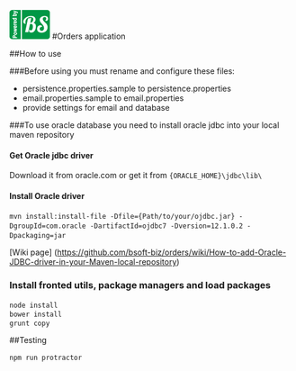 <a href="http://bsoft.biz/">![Business Software, Ltd](src/main/resources/poweredby.png)</a>
#Orders application

##How to use

###Before using you must rename and configure these files:
* persistence.properties.sample to persistence.properties
* email.properties.sample to email.properties
* provide settings for email and database

###To use oracle database you need to install oracle jdbc into your local maven repository
#### Get Oracle jdbc driver
Download it from oracle.com or get it from `{ORACLE_HOME}\jdbc\lib\`

#### Install Oracle driver
`mvn install:install-file -Dfile={Path/to/your/ojdbc.jar} -DgroupId=com.oracle -DartifactId=ojdbc7 -Dversion=12.1.0.2 -Dpackaging=jar`

[Wiki page] (https://github.com/bsoft-biz/orders/wiki/How-to-add-Oracle-JDBC-driver-in-your-Maven-local-repository)

### Install fronted utils, package managers and load packages
```
node install
bower install
grunt copy
```


##Testing
```
npm run protractor
```
